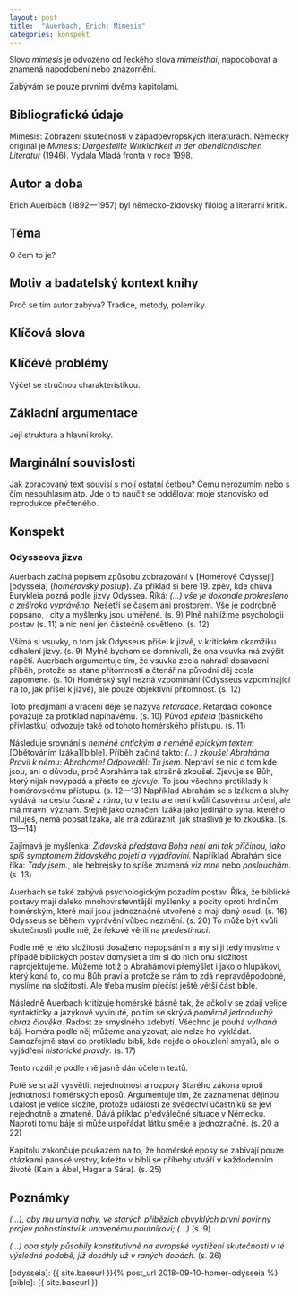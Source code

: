 ```yaml
---
layout: post
title:  "Auerbach, Erich: Mimesis"
categories: konspekt
---
```

Slovo *mimesis* je odvozeno od řeckého slova *mimeisthai*,
napodobovat a znamená napodobení nebo znázornění.

Zabývám se pouze prvními dvěma kapitolami.

## Bibliografické údaje

Mimesis: Zobrazení skutečnosti v západoevropských
literaturách. Německý originál je *Mimesis: Dargestellte
Wirklichkeit in der abendländischen Literatur* (1946).
Vydala Mladá fronta v roce 1998.

## Autor a doba

Erich Auerbach (1892—1957) byl německo-židovský filolog
a literární kritik.

## Téma

O čem to je?

## Motiv a badatelský kontext knihy

Proč se tím autor zabývá? Tradice, metody, polemiky.

## Klíčová slova

## Klíčévé problémy

Výčet se stručnou charakteristikou.

## Základní argumentace

Její struktura a hlavní kroky.

## Marginální souvislosti

Jak zpracovaný text souvisí s mojí ostatní četbou? Čemu
nerozumím nebo s čím nesouhlasím atp. Jde o to naučit se
oddělovat moje stanovisko od reprodukce přečteného.

## Konspekt

### Odysseova jizva

Auerbach začíná popisem způsobu zobrazování v
[Homérově Odysseji][odysseia] (*homérovský postup*).
Za příklad si bere 19. zpěv, kde chůva Eurykleia pozná podle
jizvy Odyssea. Říká: *(...) vše je dokonale prokresleno
a zeširoka vyprávěno.* Nešetří se časem ani prostorem. Vše
je podrobně popsáno, i city a myšlenky jsou uměřené. (s. 9)
Plně nahlížíme psychologii postav (s. 11) a nic není jen
částečně osvětleno. (s. 12)

Všímá si vsuvky, o tom jak Odysseus přišel k jizvě,
v kritickém okamžiku odhalení jizvy. (s. 9) Mylně bychom se
domnívali, že ona vsuvka má zvýšit napětí. Auerbach
argumentuje tím, že vsuvka zcela nahradí dosavadní příběh,
protože se stane přítomností a čtenář na původní děj zcela
zapomene. (s. 10) Homérský styl nezná vzpomínání (Odysseus
vzpomínající na to, jak přišel k jizvě), ale pouze
objektivní přítomnost. (s. 12)

Toto předjímání a vracení děje se nazývá *retardace*.
Retardaci dokonce považuje za protiklad napínavému. (s. 10)
Původ *epiteta* (básnického přívlastku) odvozuje také od
tohoto homérského přístupu. (s. 11)

Následuje srovnání s *neméně antickým a neméně epickým
textem* [Obětováním Izáka][bible]. Příběh začíná takto:
*(...) zkoušel Abraháma. Pravil k němu: Abraháme! Odpoveděl:
Tu jsem.* Nepraví se nic o tom kde jsou, ani o důvodu, proč
Abraháma tak strašně zkoušel. Zjevuje se Bůh, který nijak
nevypadá a přesto se *zjevuje*. To jsou všechno protiklady
k homérovskému přístupu. (s. 12—13) Například Abrahám se
s Izákem a sluhy vydává na cestu *časně z rána*, to v textu
ale není kvůli časovému určení, ale má mravní význam. Stejně
jako označení Izáka jako jedináho syna, kterého miluješ,
nemá popsat Izáka, ale má zdůraznit, jak strašlivá je to
zkouška. (s. 13—14)

Zajímavá je myšlenka: *Židovská představa Boha není ani tak
příčinou, jako spíš symptomem židovského pojetí
a vyjadřovíní.* Například Abrahám sice říká: *Tady jsem.*,
ale hebrejsky to spíše znamená *viz mne* nebo *poslouchám*.
(s. 13)

Auerbach se také zabývá psychologickým pozadím postav. Říká,
že biblické postavy mají daleko mnohovrstevntější myšlenky
a pocity oproti hrdinům homérským, které mají jsou
jednoznačně utvořené a mají daný osud. (s. 16) Odysseus se
během vyprávění vůbec nezmění. (s. 20) To může být kvůli
skutečnosti podle mě, že řekové věrili na *predestinaci*.

Podle mě je této složitosti dosaženo nepopsáním a my si ji
tedy musíme v případě biblických postav domyslet a tím si do
nich onu složitost naprojektujeme. Můžeme totiž o Abrahámovi
přemýšlet i jako o hlupákovi, který koná to, co mu Bůh praví
a protože se nám to zdá nepravděpodobné, myslíme
na složitosti. Ale třeba musím přečíst ještě větší část
bible.

Následně Auerbach kritizuje homérské básně tak, že ačkoliv
se zdají velice syntakticky a jazykově vyvinuté, po tím se
skrývá *poměrně jednoduchý obraz člověka*. Radost
ze smyslného zdebytí. Všechno je pouhá *vylhaná* báj.
Homéra podle něj můžeme analyzovat, ale nelze ho vykládat.
Samozřejmě staví do protikladu bibli, kde nejde o okouzlení
smyslů, ale o vyjádření *historické pravdy*. (s. 17)

Tento rozdíl je podle mě jasně dán účelem textů.

Poté se snaží vysvětlit nejednotnost a rozpory Starého
zákona oproti jednotnosti homérských eposů. Argumentuje tím,
že zaznamenat dějinou událost je velice složité, protože
události ze svědectví účastníků se jeví nejednotně a
zmateně. Dává příklad předválečné situace v Německu. Naproti
tomu báje si může uspořádat látku směje a jednoznačně. (s.
20 a 22)

Kapitolu zakončuje poukazem na to, že homérské eposy se
zabívají pouze otázkami panské vrstvy, kdežto v bibli se
příbehy utváří v každodenním životě (Kain a Ábel, Hagar
a Sára). (s. 25)

## Poznámky

*(...), aby mu umyla nohy, ve starých přibězích obvyklých
první povinný projev pohostinství k unavenému poutníkovi;
(...)* (s. 9)

*(...) oba styly působily konstitutivně na evropské
vystižení skutečnosti v té výsledné podobě, jíž dosáhly už
v raných dobách.* (s. 26)

[odysseia]: {{ site.baseurl }}{% post_url 2018-09-10-homer-odysseia %}
[bible]: {{ site.baseurl }}
